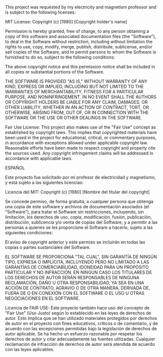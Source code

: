 This project was requested by my electricity and magnetism professor and is subject to the following licenses:

MIT License:
Copyright (c) [1980] [Copyright holder's name]

Permission is hereby granted, free of charge, to any person obtaining a copy of this software and associated documentation files (the "Software"), to deal in the Software without restriction, including without limitation the rights to use, copy, modify, merge, publish, distribute, sublicense, and/or sell copies of the Software, and to permit persons to whom the Software is furnished to do so, subject to the following conditions:

The above copyright notice and this permission notice shall be included in all copies or substantial portions of the Software.

THE SOFTWARE IS PROVIDED "AS IS," WITHOUT WARRANTY OF ANY KIND, EXPRESS OR IMPLIED, INCLUDING BUT NOT LIMITED TO THE WARRANTIES OF MERCHANTABILITY, FITNESS FOR A PARTICULAR PURPOSE, AND NONINFRINGEMENT. IN NO EVENT SHALL THE AUTHORS OR COPYRIGHT HOLDERS BE LIABLE FOR ANY CLAIM, DAMAGES, OR OTHER LIABILITY, WHETHER IN AN ACTION OF CONTRACT, TORT, OR OTHERWISE, ARISING FROM, OUT OF, OR IN CONNECTION WITH THE SOFTWARE OR THE USE OR OTHER DEALINGS IN THE SOFTWARE.

Fair Use License:
This project also makes use of the "Fair Use" concept as established by copyright laws. This implies that copyrighted materials have been used in the project for educational, critical, or commentary purposes, in accordance with exceptions allowed under applicable copyright law. Reasonable efforts have been made to respect copyright and properly cite the sources used. Any copyright infringement claims will be addressed in accordance with applicable laws.


ESPAÑOL

Este proyecto fue solicitado por mi profesor de electricidad y magnetismo, y está sujeto a las siguientes licencias:

Licencia del MIT:
Copyright (c) [1980] [Nombre del titular del copyright]

Se concede permiso, de forma gratuita, a cualquier persona que obtenga una copia de este software y archivos de documentación asociados (el "Software"), para tratar el Software sin restricciones, incluyendo, sin limitación, los derechos de uso, copia, modificación, fusión, publicación, distribución, sublicencia y/o venta de copias del Software, y a permitir a las personas a quienes se les proporcione el Software a hacerlo, sujeto a las siguientes condiciones:

El aviso de copyright anterior y este permiso se incluirán en todas las copias o partes sustanciales del Software.

EL SOFTWARE SE PROPORCIONA "TAL CUAL", SIN GARANTÍA DE NINGÚN TIPO, EXPRESA O IMPLÍCITA, INCLUYENDO PERO NO LIMITADO A LAS GARANTÍAS DE COMERCIABILIDAD, IDONEIDAD PARA UN PROPÓSITO PARTICULAR Y NO INFRACCIÓN. EN NINGÚN CASO LOS TITULARES DE LOS DERECHOS DE AUTOR SERÁN RESPONSABLES DE NINGUNA RECLAMACIÓN, DAÑO U OTRA RESPONSABILIDAD, YA SEA EN UNA ACCIÓN DE CONTRATO, AGRAVIO O DE OTRA MANERA, DERIVADA DE, FUERA DE O EN CONEXIÓN CON EL SOFTWARE O EL USO U OTRAS NEGOCIACIONES EN EL SOFTWARE.

Licencia de FAIR USE:
Este proyecto también hace uso del concepto de "Fair Use" (Uso Justo) según lo establecido en las leyes de derechos de autor. Esto implica que se han utilizado materiales protegidos por derechos de autor en el proyecto con fines educativos, críticos o de comentario, y de acuerdo con las excepciones permitidas bajo la legislación de derechos de autor aplicable. Se ha hecho un esfuerzo razonable por respetar los derechos de autor y citar adecuadamente las fuentes utilizadas. Cualquier reclamación de infracción de derechos de autor será atendida de acuerdo con las leyes aplicables.